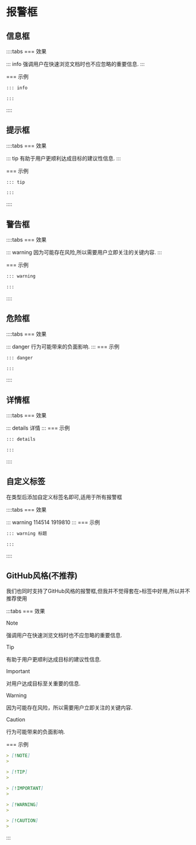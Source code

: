 # 报警框

## 信息框

::::tabs
=== 效果

::: info
强调用户在快速浏览文档时也不应忽略的重要信息.
:::

=== 示例

```md
::: info

:::
```
::::

## 提示框

::::tabs
=== 效果

::: tip
有助于用户更顺利达成目标的建议性信息.
:::

=== 示例

```md
::: tip

:::
```
::::

## 警告框

::::tabs
=== 效果

::: warning
因为可能存在风险,所以需要用户立即关注的关键内容.
:::

=== 示例

```md
::: warning

:::
```
::::

## 危险框

::::tabs
=== 效果

::: danger
行为可能带来的负面影响.
:::
=== 示例

```md
::: danger

:::
```
::::

## 详情框

::::tabs
=== 效果

::: details
详情
:::
=== 示例

```md
::: details

:::
```
::::

## 自定义标签

在类型后添加自定义标签名即可,适用于所有报警框

::::tabs
=== 效果

::: warning 114514
1919810
:::
=== 示例

```md
::: warning 标题

:::
```
::::

## GitHub风格(不推荐)

我们也同时支持了GitHub风格的报警框,但我并不觉得套在`>`标签中好用,所以并不推荐使用

:::tabs
=== 效果

> [!NOTE]
> 强调用户在快速浏览文档时也不应忽略的重要信息.

> [!TIP]
> 有助于用户更顺利达成目标的建议性信息.

> [!IMPORTANT]
> 对用户达成目标至关重要的信息.

> [!WARNING]
> 因为可能存在风险，所以需要用户立即关注的关键内容.

> [!CAUTION]
> 行为可能带来的负面影响.

=== 示例

```md
> [!NOTE]
> 

> [!TIP]
> 

> [!IMPORTANT]
> 

> [!WARNING]
> 

> [!CAUTION]
> 
```
:::
